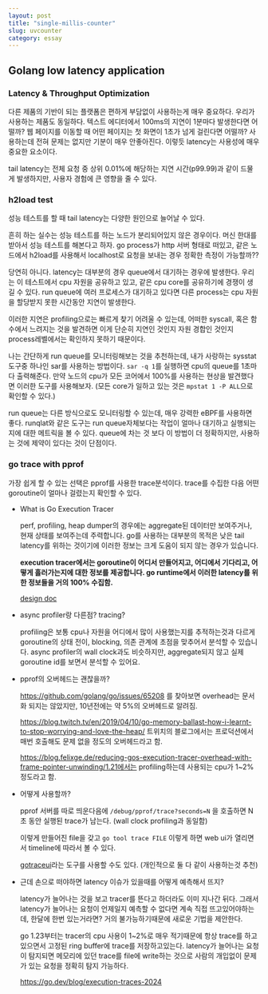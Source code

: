 ```yaml
---
layout: post
title: "single-millis-counter"
slug: uvcounter
category: essay
---
```


## Golang low latency application

### Latency & Throughput Optimization

다른 제품의 기반이 되는 플랫폼은 편하게 부담없이 사용하는게 매우 중요하다. 우리가 사용하는 제품도 동일하다. 텍스트 에디터에서 100ms의 지연이 1분마다 발생한다면 어떨까? 웹 페이지를 이동할 때 어떤 페이지는 첫 화면이 1초가 넘게 걸린다면 어떨까? 사용하는데 전혀 문제는 없지만 기분이 매우 안좋아진다. 이렇듯 latency는 사용성에 매우 중요한 요소이다.

tail latency는 전체 요청 중 상위 0.01%에 해당하는 지연 시간(p99.99)과 같이 드물게 발생하지만, 사용자 경험에 큰 영향을 줄 수 있다.

### h2load test

성능 테스트를 할 때 tail latency는 다양한 원인으로 늘어날 수 있다.

흔히 하는 실수는 성능 테스트를 하는 노드가 분리되어있지 않은 경우이다. 머신 한대를 받아서 성능 테스트를 해본다고 하자. go process가 http 서버 형태로 떠있고, 같은 노드에서 h2load를 사용해서 localhost로 요청을 보내는 경우 정확한 측정이 가능할까??

당연히 아니다. latency는 대부분의 경우 queue에서 대기하는 경우에 발생한다. 우리는 이 테스트에서 cpu 자원을 공유하고 있고, 같은 cpu core를 공유하기에 경쟁이 생길 수 있다. run queue에 여러 프로세스가 대기하고 있다면 다른 process는 cpu 자원을 할당받지 못한 시간동안 지연이 발생한다.

이러한 지연은 profiling으로는 빠르게 찾기 어려울 수 있는데, 어떠한 syscall, 혹은 함수에서 느려지는 것을 발견하면 이게 단순히 지연인 것인지 자원 경합인 것인지 process레벨에서는 확인하지 못하기 때문이다.

나는 간단하게 run queue를 모니터링해보는 것을 추천하는데, 내가 사랑하는 sysstat도구중 하나인 sar를 사용하는 방법이다. `sar -q 1`를 실행하면 cpu의 queue를 1초마다 출력해준다. 만약 노드의 cpu가 모든 코어에서 100%를 사용하는 현상을 발견했다면 이러한 도구를 사용해보자. (모든 core가 일하고 있는 것은 `mpstat 1 -P ALL`으로 확인할 수 있다.)

run queue는 다른 방식으로도 모니터링할 수 있는데, 매우 강력한 eBPF를 사용하면 좋다. runqlat와 같은 도구는 run queue자체보다는 작업이 얼마나 대기하고 실행되는지에 대한 메트릭을 볼 수 있다. queue에 차는 것 보다 이 방법이 더 정확하지만, 사용하는 것에 제약이 있다는 것이 단점이다.


### go trace with pprof

가장 쉽게 할 수 있는 선택은 pprof를 사용한 trace분석이다. trace를 수집한 다음 어떤 goroutine이 얼마나 걸렸는지 확인할 수 있다.

- What is Go Execution Tracer
    
    perf, profiling, heap dumper의 경우에는 aggregate된 데이터만 보여주거나, 현재 상태를 보여주는데 주력합니다. go를 사용하는 대부분의 목적은 낮은 tail latency를 위하는 것이기에 이러한 정보는 크게 도움이 되지 않는 경우가 있습니다.
    
    **execution tracer에서는 goroutine이 어디서 만들어지고, 어디에서 기다리고, 어떻게 흘러가는지에 대한 정보를 제공합니다. go runtime에서 이러한 latency를 위한 정보들을 거의 100% 수집함.**
    
    [design doc](https://docs.google.com/document/d/1FP5apqzBgr7ahCCgFO-yoVhk4YZrNIDNf9RybngBc14/edit?tab=t.0)
    
- async profiler랑 다른점? tracing?
    
    profiling은 보통 cpu나 자원을 어디에서 많이 사용했는지를 추적하는것과 다르게 goroutine의 상태 전이, blocking, 의존 관계에 초점을 맞추어서 분석할 수 있습니다. async profiler의 wall clock과도 비슷하지만, aggregate되지 않고 실제 goroutine id를 보면서 분석할 수 있어요.
    
- pprof의 오버헤드는 괜찮을까?
    
    https://github.com/golang/go/issues/65208 를 찾아보면 overhead는 문서화 되지는 않았지만, 10년전에는 약 5%의 오버헤드로 알려짐.
    
    https://blog.twitch.tv/en/2019/04/10/go-memory-ballast-how-i-learnt-to-stop-worrying-and-love-the-heap/ 트위치의 블로그에서는 프로덕션에서 매번 호출해도 문제 없을 정도의 오버헤드라고 함.
    
    https://blog.felixge.de/reducing-gos-execution-tracer-overhead-with-frame-pointer-unwinding/1.21에서는 profiling하는데 사용되는 cpu가 1~2%정도라고 함.
    
- 어떻게 사용할까?
    
    pprof 서버를 따로 띄운다음에 `/debug/pprof/trace?seconds=N` 을 호출하면 N초 동안 실행된 trace가 남는다. (wall clock profiling과 동일함)
    
    이렇게 만들어진 file을 갖고 `go tool trace FILE` 이렇게 하면 web ui가 열리면서 timeline에 따라서 볼 수 있다. 
    
    [gotraceui](https://gotraceui.dev/)라는 도구를 사용할 수도 있다. (개인적으로 둘 다 같이 사용하는것 추천)
    
- 근데 손으로 떠야하면 latency 이슈가 있을때를 어떻게 예측해서 뜨지?
    
    latency가 늘어나는 것을 보고 tracer를 뜬다고 하더라도 이미 지나간 뒤다. 그래서 latency가 늘어나는 요청이 언제일지 예측할 수 없다면 계속 직접 뜨고있어야하는데, 한달에 한번 있는거라면? 거의 불가능하기때문에 새로운 기법을 제안한다.
    
    go 1.23부터는 tracer의 cpu 사용이 1~2%로 매우 적기때문에 항상 trace를 하고있으면서 고정된 ring buffer에 trace를 저장하고있는다. latency가 늘어나는 요청이 탐지되면 메모리에 있던 trace를 file에 write하는 것으로 사람의 개입없이 문제가 있는 요청을 정확히 탐지 가능하다.
    
    https://go.dev/blog/execution-traces-2024
